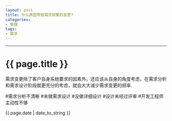 ```yaml
---
layout: post
title: 什么原因导致需求频繁的变更?
categories:
- 管理
tags:
- 需求
---
```

---
# {{ page.title }}

需求变更除了客户自身系统要求的因素外，还应该从自身的角度考虑，在需求分析和需求设计阶段就更充分的考虑，就会大大减少需求变更的频率.

#需求分析不清晰
#未做需求设计
#没做详细设计
#设计未经过评审
#开发工程师主动性不够

{{ page.date | date_to_string }}
